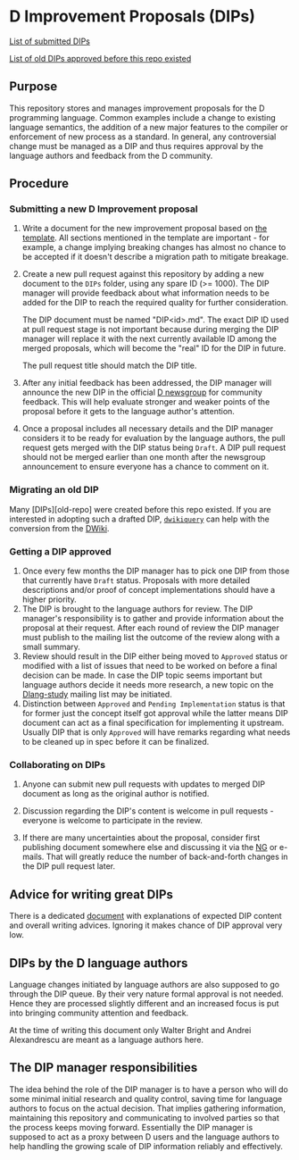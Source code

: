 # D Improvement Proposals (DIPs)

[List of submitted DIPs](https://github.com/dlang/DIPs/blob/master/DIPs/README.md)

[List of old DIPs approved before this repo existed](https://github.com/dlang/DIPs/blob/master/DIPs/archive/README.md)

## Purpose

This repository stores and manages improvement proposals for the D programming
language. Common examples include a change to existing language semantics,
the addition of a new major features to the compiler or enforcement of new process as a
standard. In general, any controversial change must be managed as a DIP and
thus requires approval by the language authors and feedback from the D
community.

## Procedure

### Submitting a new D Improvement proposal

1. Write a document for the new improvement proposal based on
   [the template](https://github.com/dlang/DIPs/blob/master/Template.md).
   All sections mentioned in the template are important - for example, a change
   implying breaking changes has almost no chance to be accepted if it
   doesn't describe a migration path to mitigate breakage.

2. Create a new pull request against this repository by adding a new document to
   the `DIPs` folder, using any spare ID (>= 1000). The DIP manager will
   provide feedback about what information needs to be added for the DIP to reach
   the required quality for further consideration.

   The DIP document must be named "DIP\<id\>.md". The exact DIP ID used at pull
   request stage is not important because during merging the DIP manager will
   replace it with the next currently available ID among the merged proposals,
   which will become the "real" ID for the DIP in future.

   The pull request title should match the DIP title.

3. After any initial feedback has been addressed, the DIP manager will announce the new DIP
   in the official [D newsgroup](http://forum.dlang.org/group/announce) for community feedback.
   This will help evaluate stronger and weaker points of the proposal before it gets to
   the language author's attention.

3. Once a proposal includes all necessary details and the DIP manager considers it
   to be ready for evaluation by the language authors, the pull request gets merged
   with the DIP status being `Draft`. A DIP pull request should not be merged
   earlier than one month after the newsgroup announcement to ensure everyone has a
   chance to comment on it.

### Migrating an old DIP

Many [DIPs][old-repo] were created before this repo existed.
If you are interested in adopting such a drafted DIP, [`dwikiquery`][dwikiquery]
can help with the conversion from the [DWiki][old-dips].

[dwikiquery]: https://github.com/dlang/DIPs/tree/master/tools/dwikiquery
[old-dips]: https://wiki.dlang.org/DIPs

### Getting a DIP approved

1. Once every few months the DIP manager has to pick one DIP from those
   that currently have `Draft` status. Proposals with more detailed
   descriptions and/or proof of concept implementations should have a higher
   priority.
2. The DIP is brought to the language authors for review. The DIP manager's
   responsibility is to gather and provide information about the proposal
   at their request. After each round of review the DIP manager must publish
   to the mailing list the outcome of the review along with a small summary.
3. Review should result in the DIP either being moved to `Approved` status or
   modified with a list of issues that need to be worked on before a final
   decision can be made. In case the DIP topic seems important but language
   authors decide it needs more research, a new topic on the
   [Dlang-study](http://lists.puremagic.com/cgi-bin/mailman/listinfo/dlang-study)
   mailing list may be initiated.
4. Distinction between `Approved` and `Pending Implementation` status is that
   for former just the concept itself got approval while the latter means DIP
   document can act as a final specification for implementing it upstream.
   Usually DIP that is only `Approved` will have remarks regarding what needs
   to be cleaned up in spec before it can be finalized.

### Collaborating on DIPs

1. Anyone can submit new pull requests with updates to merged DIP document as
   long as the original author is notified.

2. Discussion regarding the DIP's content is welcome in pull requests - everyone
   is welcome to participate in the review.

3. If there are many uncertainties about the proposal, consider first publishing
   document somewhere else and discussing it via the [NG](http://forum.dlang.org/group/general)
   or e-mails. That will greatly reduce the number of back-and-forth changes in the
   DIP pull request later.

## Advice for writing great DIPs

There is a dedicated
[document](https://github.com/dlang/DIPs/blob/master/DIPs/GUIDELINES.md) with
explanations of expected DIP content and overall writing advices. Ignoring it
makes chance of DIP approval very low.

## DIPs by the D language authors

Language changes initiated by language authors are also supposed to go through
the DIP queue. By their very nature formal approval is not needed.
Hence they are processed slightly different and an
increased focus is put into bringing community attention and feedback.

At the time of writing this document only Walter Bright and Andrei Alexandrescu
are meant as a language authors here.

## The DIP manager responsibilities

The idea behind the role of the DIP manager is to have a person who will do some
minimal initial research and quality control, saving time for language authors
to focus on the actual decision. That implies gathering information, maintaining
this repository and communicating to involved parties so that the process keeps
moving forward. Essentially the DIP manager is supposed to act as a proxy between
D users and the language authors to help handling the growing scale of DIP
information reliably and effectively.

